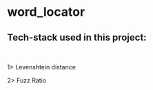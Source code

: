 # word_locator

## Tech-stack used in this project:
<br />

1> Levenshtein distance
<br />

2> Fuzz Ratio
